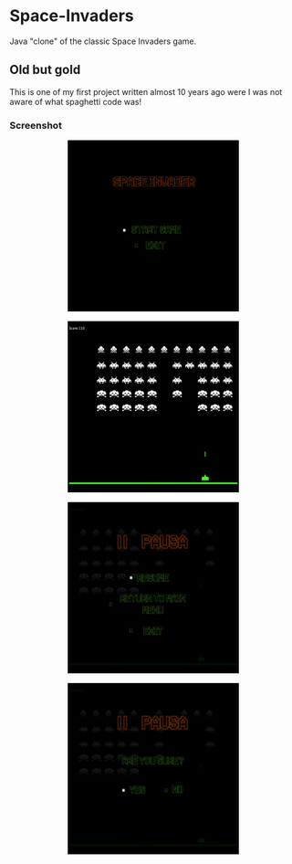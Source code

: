 # Space-Invaders
Java "clone" of the classic Space Invaders game.


## Old but gold
This is one of my first project written almost 10 years ago were I was not aware of what spaghetti code was!


### Screenshot

<p align="center"> <img width="300" height="300" src="readmeFiles/start.png"> </p>
<p align="center"> <img width="300" height="300" src="readmeFiles/gameplay.png"> </p>
<p align="center"> <img width="300" height="300" src="readmeFiles/gameplayPaused.png"> </p>
<p align="center"> <img width="300" height="300" src="readmeFiles/exitFromGameplay.png"> </p>
